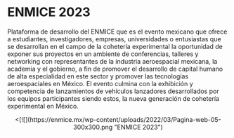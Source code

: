 # ENMICE 2023

Plataforma de desarrollo del ENMICE que es el evento mexicano que ofrece a estudiantes, investigadores, empresas, universidades o entusiastas que se desarrollan en el campo de la cohetería experimental la oportunidad de exponer sus proyectos en un ambiente de conferencias, talleres y networking con representantes de la industria aeroespacial mexicana, la academia y el gobierno, a fin de promover el desarrollo de capital humano de alta especialidad en este sector y promover las tecnologías aeroespaciales en México. El evento culmina con la exhibición y competencia de lanzamientos de vehículos lanzadores desarrollados por los equipos participantes siendo estos, la nueva generación de cohetería experimental en México.

<p align="center">
<[![](https://enmice.mx/wp-content/uploads/2022/03/Pagina-web-05-300x300.png "ENMICE 2023")
</p>
